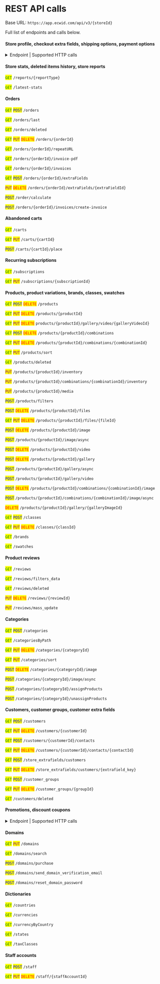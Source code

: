 # REST API calls

Base URL: `https://app.ecwid.com/api/v3/{storeId}`&#x20;

Full list of endpoints and calls below.

#### Store profile, checkout extra fields, shipping options, payment options

<details>

<summary>Endpoint | Supported HTTP calls</summary>

<table data-header-hidden><thead><tr><th width="450.46875">Endpoint</th><th>Supported HTTP calls</th></tr></thead><tbody><tr><td><code>/profile</code> </td><td><mark style="color:green;"><code>GET</code></mark> <mark style="color:purple;"><code>PUT</code></mark></td></tr><tr><td><code>/profile/staffScopes</code></td><td><mark style="color:green;"><code>GET</code></mark></td></tr><tr><td><code>/profile/order_statuses</code> </td><td><mark style="color:green;"><code>GET</code></mark></td></tr><tr><td><code>/profile/order_status/{statusId}</code></td><td><mark style="color:green;"><code>GET</code></mark> <mark style="color:purple;"><code>PUT</code></mark></td></tr><tr><td><code>/profile/extrafields</code></td><td><mark style="color:green;"><code>GET</code></mark> <mark style="color:blue;"><code>POST</code></mark> </td></tr><tr><td><code>/profile/extrafields/{key}</code></td><td><mark style="color:green;"><code>GET</code></mark> <mark style="color:purple;"><code>PUT</code></mark> <mark style="color:red;"><code>DELETE</code></mark></td></tr><tr><td><code>/profile/logo</code></td><td><mark style="color:blue;"><code>POST</code></mark> <mark style="color:red;"><code>DELETE</code></mark></td></tr><tr><td><code>/profile/invoicelogo</code></td><td><mark style="color:blue;"><code>POST</code></mark> <mark style="color:red;"><code>DELETE</code></mark></td></tr><tr><td><code>/profile/emaillogo</code></td><td><mark style="color:blue;"><code>POST</code></mark> <mark style="color:red;"><code>DELETE</code></mark></td></tr><tr><td><code>/profile/shippingOptions</code></td><td><mark style="color:green;"><code>GET</code></mark> <mark style="color:blue;"><code>POST</code></mark> </td></tr><tr><td><code>/profile/shippingOptions/{shippingOptionId}</code></td><td><mark style="color:purple;"><code>PUT</code></mark> <mark style="color:red;"><code>DELETE</code></mark></td></tr><tr><td><code>/profile/paymentOptions</code></td><td><mark style="color:green;"><code>GET</code></mark> <mark style="color:blue;"><code>POST</code></mark> </td></tr><tr><td><code>/profile/paymentOptions/{paymentOptionId}</code></td><td><mark style="color:green;"><code>GET</code></mark> <mark style="color:purple;"><code>PUT</code></mark> <mark style="color:red;"><code>DELETE</code></mark></td></tr></tbody></table>

</details>

#### Store stats, deleted items history, store reports

<mark style="color:green;">`GET`</mark> `/reports/{reportType}`&#x20;

<mark style="color:green;">`GET`</mark> `/latest-stats`&#x20;

#### Orders

<mark style="color:green;">`GET`</mark> <mark style="color:blue;">`POST`</mark> `/orders`&#x20;

<mark style="color:green;">`GET`</mark> `/orders/last`&#x20;

<mark style="color:green;">`GET`</mark> `/orders/deleted`

<mark style="color:green;">`GET`</mark> <mark style="color:purple;">`PUT`</mark> <mark style="color:red;">`DELETE`</mark> `/orders/{orderId}`&#x20;

<mark style="color:green;">`GET`</mark> `/orders/{orderId}/repeatURL`&#x20;

<mark style="color:green;">`GET`</mark> `/orders/{orderId}/invoice-pdf`&#x20;

<mark style="color:green;">`GET`</mark> `/orders/{orderId}/invoices`&#x20;

<mark style="color:green;">`GET`</mark> <mark style="color:blue;">`POST`</mark> `/orders/{orderId}/extraFields`&#x20;

<mark style="color:purple;">`PUT`</mark> <mark style="color:red;">`DELETE`</mark> `/orders/{orderId}/extraFields/{extraFieldId}`&#x20;

<mark style="color:blue;">`POST`</mark> `/order/calculate`&#x20;

<mark style="color:blue;">`POST`</mark> `/orders/{orderId}/invoices/create-invoice`&#x20;

#### Abandoned carts

<mark style="color:green;">`GET`</mark> `/carts`&#x20;

<mark style="color:green;">`GET`</mark> <mark style="color:purple;">`PUT`</mark> `/carts/{cartId}`&#x20;

<mark style="color:blue;">`POST`</mark> `/carts/{cartId}/place`&#x20;

#### Recurring subscriptions

<mark style="color:green;">`GET`</mark> `/subscriptions`&#x20;

<mark style="color:green;">`GET`</mark> <mark style="color:purple;">`PUT`</mark> `/subscriptions/{subscriptionId}`

#### Products, product variations, brands, classes, swatches

<mark style="color:green;">`GET`</mark> <mark style="color:blue;">`POST`</mark> <mark style="color:red;">`DELETE`</mark> `/products`&#x20;

<mark style="color:green;">`GET`</mark> <mark style="color:purple;">`PUT`</mark> <mark style="color:red;">`DELETE`</mark> `/products/{productId}`&#x20;

<mark style="color:green;">`GET`</mark> <mark style="color:purple;">`PUT`</mark> <mark style="color:red;">`DELETE`</mark> `products/{productId}/gallery/video/{galleryVideoId}`&#x20;

<mark style="color:green;">`GET`</mark> <mark style="color:blue;">`POST`</mark> <mark style="color:red;">`DELETE`</mark> `/products/{productId}/combinations`&#x20;

<mark style="color:green;">`GET`</mark> <mark style="color:purple;">`PUT`</mark> <mark style="color:red;">`DELETE`</mark> `/products/{productId}/combinations/{combinationId}`&#x20;

<mark style="color:green;">`GET`</mark> <mark style="color:purple;">`PUT`</mark> `/products/sort`&#x20;

<mark style="color:green;">`GET`</mark> `/products/deleted`&#x20;

<mark style="color:purple;">`PUT`</mark> `/products/{productId}/inventory`&#x20;

<mark style="color:purple;">`PUT`</mark> `/products/{productId}/combinations/{combinationId}/inventory`&#x20;

<mark style="color:purple;">`PUT`</mark> `/products/{productId}/media`&#x20;

<mark style="color:blue;">`POST`</mark> `/products/filters`&#x20;

<mark style="color:blue;">`POST`</mark> <mark style="color:red;">`DELETE`</mark> `/products/{productId}/files`&#x20;

<mark style="color:green;">`GET`</mark> <mark style="color:purple;">`PUT`</mark> <mark style="color:red;">`DELETE`</mark> `/products/{productId}/files/{fileId}`&#x20;

<mark style="color:blue;">`POST`</mark> <mark style="color:red;">`DELETE`</mark> `/products/{productId}/image`&#x20;

<mark style="color:blue;">`POST`</mark> `/products/{productId}/image/async`&#x20;

<mark style="color:blue;">`POST`</mark> <mark style="color:red;">`DELETE`</mark> `/products/{productId}/video`

<mark style="color:blue;">`POST`</mark> <mark style="color:red;">`DELETE`</mark> `/products/{productId}/gallery`&#x20;

<mark style="color:blue;">`POST`</mark> `/products/{productId}/gallery/async`&#x20;

<mark style="color:blue;">`POST`</mark> `/products/{productId}/gallery/video`

<mark style="color:blue;">`POST`</mark> <mark style="color:red;">`DELETE`</mark> `/products/{productId}/combinations/{combinationId}/image`&#x20;

<mark style="color:blue;">`POST`</mark> `/products/{productId}/combinations/{combinationId}/image/async`&#x20;

<mark style="color:red;">`DELETE`</mark> `/products/{productId}/gallery/{galleryImageId}`&#x20;

<mark style="color:green;">`GET`</mark> <mark style="color:blue;">`POST`</mark> `/classes`&#x20;

<mark style="color:green;">`GET`</mark> <mark style="color:purple;">`PUT`</mark> <mark style="color:red;">`DELETE`</mark> `/classes/{classId}`&#x20;

<mark style="color:green;">`GET`</mark> `/brands`&#x20;

<mark style="color:green;">`GET`</mark> `/swatches`&#x20;

#### Product reviews

<mark style="color:green;">`GET`</mark> `/reviews`&#x20;

<mark style="color:green;">`GET`</mark> `/reviews/filters_data`&#x20;

<mark style="color:green;">`GET`</mark> `/reviews/deleted`&#x20;

<mark style="color:purple;">`PUT`</mark> <mark style="color:red;">`DELETE`</mark> `/reviews/{reviewId}`&#x20;

<mark style="color:purple;">`PUT`</mark> `/reviews/mass_update`&#x20;

#### Categories

<mark style="color:green;">`GET`</mark> <mark style="color:blue;">`POST`</mark> `/categories`&#x20;

<mark style="color:green;">`GET`</mark> `/categoriesByPath`&#x20;

<mark style="color:green;">`GET`</mark> <mark style="color:purple;">`PUT`</mark> <mark style="color:red;">`DELETE`</mark> `/categories/{categoryId}`&#x20;

<mark style="color:green;">`GET`</mark> <mark style="color:purple;">`PUT`</mark> `/categories/sort`

<mark style="color:blue;">`POST`</mark> <mark style="color:red;">`DELETE`</mark> `/categories/{categoryId}/image`&#x20;

<mark style="color:blue;">`POST`</mark> `/categories/{categoryId}/image/async`&#x20;

<mark style="color:blue;">`POST`</mark> `/categories/{categoryId}/assignProducts`&#x20;

<mark style="color:blue;">`POST`</mark> `/categories/{categoryId}/unassignProducts`&#x20;

#### Customers, customer groups, customer extra fields

<mark style="color:green;">`GET`</mark> <mark style="color:blue;">`POST`</mark> `/customers`&#x20;

<mark style="color:green;">`GET`</mark> <mark style="color:purple;">`PUT`</mark> <mark style="color:red;">`DELETE`</mark> `/customers/{customerId}`&#x20;

<mark style="color:green;">`GET`</mark> <mark style="color:blue;">`POST`</mark> `/customers/{customerId}/contacts`&#x20;

<mark style="color:green;">`GET`</mark> <mark style="color:purple;">`PUT`</mark> <mark style="color:red;">`DELETE`</mark> `/customers/{customerId}/contacts/{contactId}`&#x20;

<mark style="color:green;">`GET`</mark> <mark style="color:blue;">`POST`</mark> `/store_extrafields/customers`&#x20;

<mark style="color:green;">`GET`</mark> <mark style="color:purple;">`PUT`</mark> <mark style="color:red;">`DELETE`</mark> `/store_extrafields/customers/{extrafield_key}`&#x20;

<mark style="color:green;">`GET`</mark> <mark style="color:blue;">`POST`</mark> `/customer_groups`&#x20;

<mark style="color:green;">`GET`</mark> <mark style="color:purple;">`PUT`</mark> <mark style="color:red;">`DELETE`</mark> `/customer_groups/{groupId}`&#x20;

<mark style="color:green;">`GET`</mark> `/customers/deleted`&#x20;

#### Promotions, discount coupons

<details>

<summary>Endpoint | Supported HTTP calls</summary>

<table data-header-hidden><thead><tr><th width="449.84375">Endpoint</th><th>Supported HTTP calls</th></tr></thead><tbody><tr><td><code>/promotions</code> </td><td><mark style="color:green;"><code>GET</code></mark>  <mark style="color:blue;"><code>POST</code></mark> </td></tr><tr><td><code>/promotions/{promotionId}</code> </td><td><mark style="color:purple;"><code>PUT</code></mark> <mark style="color:red;"><code>DELETE</code></mark> </td></tr><tr><td><code>/discount_coupons/</code> </td><td><mark style="color:green;"><code>GET</code></mark> <mark style="color:blue;"><code>POST</code></mark> </td></tr><tr><td><code>/discount_coupons/{discountCouponId}</code> </td><td><mark style="color:green;"><code>GET</code></mark> <mark style="color:purple;"><code>PUT</code></mark> <mark style="color:red;"><code>DELETE</code></mark> </td></tr><tr><td><code>/coupons/deleted</code> </td><td><mark style="color:green;"><code>GET</code></mark></td></tr></tbody></table>

</details>

#### Domains

<mark style="color:green;">`GET`</mark> <mark style="color:purple;">`PUT`</mark> `/domains`&#x20;

<mark style="color:green;">`GET`</mark> `/domains/search`&#x20;

<mark style="color:blue;">`POST`</mark> `/domains/purchase`&#x20;

<mark style="color:blue;">`POST`</mark> `/domains/send_domain_verification_email`&#x20;

<mark style="color:blue;">`POST`</mark> `/domains/reset_domain_password`&#x20;

#### Dictionaries

<mark style="color:green;">`GET`</mark> `/countries`&#x20;

<mark style="color:green;">`GET`</mark> `/currencies`&#x20;

<mark style="color:green;">`GET`</mark> `/currencyByCountry`&#x20;

<mark style="color:green;">`GET`</mark> `/states`&#x20;

<mark style="color:green;">`GET`</mark> `/taxClasses`&#x20;

#### Staff accounts

<mark style="color:green;">`GET`</mark> <mark style="color:blue;">`POST`</mark> `/staff`&#x20;

<mark style="color:green;">`GET`</mark> <mark style="color:purple;">`PUT`</mark> <mark style="color:red;">`DELETE`</mark> `/staff/{staffAccountId}`&#x20;
